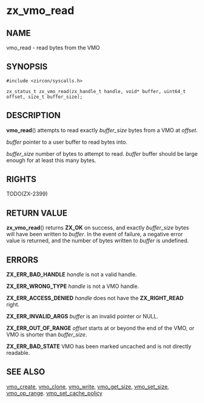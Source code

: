 # zx_vmo_read

## NAME

vmo_read - read bytes from the VMO

## SYNOPSIS

```
#include <zircon/syscalls.h>

zx_status_t zx_vmo_read(zx_handle_t handle, void* buffer, uint64_t offset, size_t buffer_size);

```

## DESCRIPTION

**vmo_read**() attempts to read exactly *buffer_size* bytes from a VMO at *offset*.

*buffer* pointer to a user buffer to read bytes into.

*buffer_size* number of bytes to attempt to read. *buffer* buffer should be large
enough for at least this many bytes.

## RIGHTS

TODO(ZX-2399)

## RETURN VALUE

**zx_vmo_read**() returns **ZX_OK** on success, and exactly *buffer_size* bytes will
have been written to *buffer*.
In the event of failure, a negative error value is returned, and the number of
bytes written to *buffer* is undefined.

## ERRORS

**ZX_ERR_BAD_HANDLE**  *handle* is not a valid handle.

**ZX_ERR_WRONG_TYPE**  *handle* is not a VMO handle.

**ZX_ERR_ACCESS_DENIED**  *handle* does not have the **ZX_RIGHT_READ** right.

**ZX_ERR_INVALID_ARGS**  *buffer* is an invalid pointer or NULL.

**ZX_ERR_OUT_OF_RANGE**  *offset* starts at or beyond the end of the VMO,
                         or VMO is shorter than *buffer_size*.

**ZX_ERR_BAD_STATE**  VMO has been marked uncached and is not directly readable.

## SEE ALSO

[vmo_create](vmo_create.md),
[vmo_clone](vmo_clone.md),
[vmo_write](vmo_write.md),
[vmo_get_size](vmo_get_size.md),
[vmo_set_size](vmo_set_size.md),
[vmo_op_range](vmo_op_range.md).
[vmo_set_cache_policy](vmo_set_cache_policy.md)
